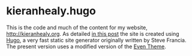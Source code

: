 # kieranhealy.hugo

This is the code and much of the content for my website, http://kieranhealy.org. As detailed [in this post](http://kieranhealy.org/blog/archives/2014/02/24/powered-by-hugo/) the site is created using [Hugo](http://gohugo.io/), a very fast static site generator originally written by Steve Francia. The present version uses a modified version of the [Even Theme](https://github.com/olOwOlo/hugo-theme-even).

